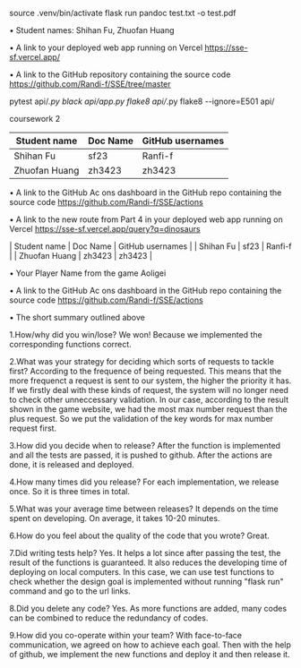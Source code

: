 source .venv/bin/activate
flask run
pandoc test.txt -o test.pdf

• Student names: Shihan Fu, Zhuofan Huang

• A link to your deployed web app running on Vercel
    https://sse-sf.vercel.app/

• A link to the GitHub repository containing the source code
    https://github.com/Randi-f/SSE/tree/master

 pytest api/*.py
 black api/app.py
 flake8 api/*.py
 flake8 --ignore=E501 api/

 coursework 2



| Student name   | Doc Name | GitHub usernames |
| ------------- | ------------- |------------- |
| Shihan Fu      | sf23     | Ranfi-f          |
| Zhuofan Huang  | zh3423   | zh3423           |

• A link to the GitHub Ac ons dashboard in the GitHub repo containing the source code
	https://github.com/Randi-f/SSE/actions
	
• A link to the new route from Part 4 in your deployed web app running on Vercel
	https://sse-sf.vercel.app/query?q=dinosaurs


| Student name   | Doc Name | GitHub usernames |
| Shihan Fu 	 | sf23     | Ranfi-f          |
| Zhuofan Huang  | zh3423   | zh3423           |

• Your Player Name from the game
 Aoligei
 
• A link to the GitHub Ac ons dashboard in the GitHub repo containing the source code
https://github.com/Randi-f/SSE/actions

• The short summary outlined above
  
1.How/why did you win/lose?
  We won! Because we implemented the corresponding functions correct.
  
2.What was your strategy for deciding which sorts of requests to tackle first?
  According to the frequence of being requested. This means that the more frequenct a request is sent to our system, the higher the priority it has. If we firstly deal with these kinds of request, the system will no longer need to check other unneccessary validation.
  In our case, according to the result shown in the game website, we had the most max number request than the plus request. So we put the validation of the key words for max number request first.
  
3.How did you decide when to release?
  After the function is implemented and all the tests are passed, it is pushed to github. After the actions are done, it is released and deployed.
  
4.How many times did you release?
  For each implementation, we release once. So it is three times in total.
  
5.What was your average time between releases?
  It depends on the time spent on developing. On average, it takes 10-20 minutes.
  
6.How do you feel about the quality of the code that you wrote?
  Great.
 
7.Did writing tests help?
  Yes. It helps a lot since after passing the test, the result of the functions is guaranteed.
  It also reduces the developing time of deploying on local computers. In this case, we can use test functions to check whether the design goal is implemented without running "flask run" command and go to the url links.
  
8.Did you delete any code?
  Yes. As more functions are added, many codes can be combined to reduce the redundancy of codes.
  
9.How did you co-operate within your team?
  With face-to-face communication, we agreed on how to achieve each goal. Then with the help of github, we implement the new functions and deploy it and then release it.